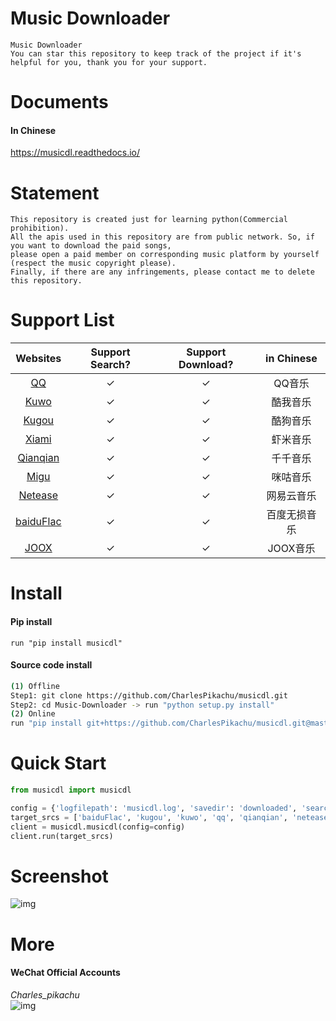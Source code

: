 # Music Downloader
```
Music Downloader
You can star this repository to keep track of the project if it's helpful for you, thank you for your support.
```

# Documents
#### In Chinese
https://musicdl.readthedocs.io/

# Statement
```
This repository is created just for learning python(Commercial prohibition).
All the apis used in this repository are from public network. So, if you want to download the paid songs, 
please open a paid member on corresponding music platform by yourself (respect the music copyright please).
Finally, if there are any infringements, please contact me to delete this repository.
```

# Support List
|  Websites                             |   Support Search?  |  Support Download?   |  in Chinese          |
|  :----:                               |   :----:           |  :----:              |  :----:              |
|  [QQ](https://y.qq.com/)              |   ✓                |  ✓                   |  QQ音乐              |
|  [Kuwo](http://yinyue.kuwo.cn/)       |   ✓                |  ✓                   |  酷我音乐            |
|  [Kugou](http://www.kugou.com/)       |   ✓                |  ✓                   |  酷狗音乐            |
|  [Xiami](https://www.xiami.com/)      |   ✓                |  ✓                   |  虾米音乐            |
|  [Qianqian](http://music.taihe.com/)  |   ✓                |  ✓                   |  千千音乐            |
|  [Migu](http://www.migu.cn/)          |   ✓                |  ✓                   |  咪咕音乐            |
|  [Netease](https://music.163.com/)    |   ✓                |  ✓                   |  网易云音乐          |
|  [baiduFlac](http://music.baidu.com/) |   ✓                |  ✓                   |  百度无损音乐        |
|  [JOOX](https://www.joox.com/limits)  |   ✓                |  ✓                   |  JOOX音乐            |

# Install
#### Pip install
```
run "pip install musicdl"
```
#### Source code install
```sh
(1) Offline
Step1: git clone https://github.com/CharlesPikachu/musicdl.git
Step2: cd Music-Downloader -> run "python setup.py install"
(2) Online
run "pip install git+https://github.com/CharlesPikachu/musicdl.git@master"
```

# Quick Start
```python
from musicdl import musicdl

config = {'logfilepath': 'musicdl.log', 'savedir': 'downloaded', 'search_size_per_source': 5, 'proxies': {}}
target_srcs = ['baiduFlac', 'kugou', 'kuwo', 'qq', 'qianqian', 'netease', 'migu', 'xiami', 'joox']
client = musicdl.musicdl(config=config)
client.run(target_srcs)
```

# Screenshot
![img](./screenshot/screenshot.jpg)

# More
#### WeChat Official Accounts
*Charles_pikachu*  
![img](pikachu.jpg)
